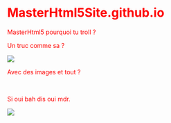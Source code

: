 
# MasterHtml5Site.github.io


<html>
  <head> 
    MasterHtml5 pourquoi tu troll ? 
    <style>
    body { color: #FF0000; }
     </style>
    <head/>
    <body>
      <br>
      <p  style="color:#FF0500" > Un truc comme sa ? </p>
      <img src="https://dw9to29mmj727.cloudfront.net/misc/newsletter-naruto3.png"/>
      <br>     
      <p> Avec des images et tout ? </p>
      <br>
      <p> Si oui bah dis oui mdr. </p>
      <img src="https://medias.comixtrip.fr/wp-content/uploads/2014/10/naruto-shippuden-02-1200x675.jpg"/>
      </body>
  </html>
